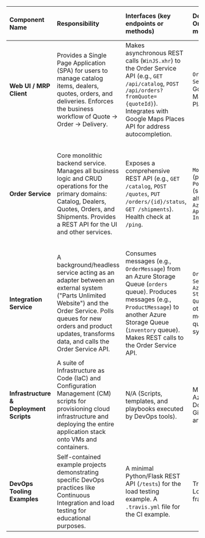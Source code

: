 | Component Name | Responsibility | Interfaces (key endpoints or methods) | Depends On (other modules) | Technologies (frameworks, DBs, patterns) |
| :--- | :--- | :--- | :--- | :--- |
| **Web UI / MRP Client** | Provides a Single Page Application (SPA) for users to manage catalog items, dealers, quotes, orders, and deliveries. Enforces the business workflow of Quote -> Order -> Delivery. | Makes asynchronous REST calls (`WinJS.xhr`) to the Order Service API (e.g., `GET /api/catalog`, `POST /api/orders?fromQuote={quoteId}`). Integrates with Google Maps Places API for address autocompletion. | `Order Service`, Google Maps Places API | HTML, CSS, JavaScript, WinJS, Date.js, SPA, MVVM-like pattern, Gradle (build) |
| **Order Service** | Core monolithic backend service. Manages all business logic and CRUD operations for the primary domains: Catalog, Dealers, Quotes, Orders, and Shipments. Provides a REST API for the UI and other services. | Exposes a comprehensive REST API (e.g., `GET /catalog`, `POST /quotes`, `PUT /orders/{id}/status`, `GET /shipments`). Health check at `/ping`. | `MongoDB` (primary), `PostgreSQL` (supported alternative), `Azure Application Insights` | Java 8, Spring Boot, Spring Data, Gradle, Apache Tomcat, MongoDB, PostgreSQL, Repository Pattern, Factory Pattern, Decorator Pattern |
| **Integration Service** | A background/headless service acting as an adapter between an external system ("Parts Unlimited Website") and the Order Service. Polls queues for new orders and product updates, transforms data, and calls the Order Service API. | Consumes messages (e.g., `OrderMessage`) from an Azure Storage Queue (`orders` queue). Produces messages (e.g., `ProductMessage`) to another Azure Storage Queue (`inventory` queue). Makes REST calls to the Order Service API. | `Order Service`, `Azure Storage Queues` (or other message queue system) | Java 8, Spring Boot, Gradle, Scheduled Tasks, Polling Consumer pattern, Adapter / Anti-Corruption Layer pattern |
| **Infrastructure & Deployment Scripts** | A suite of Infrastructure as Code (IaC) and Configuration Management (CM) scripts for provisioning cloud infrastructure and deploying the entire application stack onto VMs and containers. | N/A (Scripts, templates, and playbooks executed by DevOps tools). | Microsoft Azure, Docker, GitHub (for artifacts) | Azure ARM Templates, Docker (`Dockerfile`), Ansible, Chef, Puppet, PowerShell, Shell scripting, Infrastructure as Code (IaC) |
| **DevOps Tooling Examples** | Self-contained example projects demonstrating specific DevOps practices like Continuous Integration and load testing for educational purposes. | A minimal Python/Flask REST API (`/tests`) for the load testing example. A `.travis.yml` file for the CI example. | Travis CI, Locust framework | Python, Flask, Travis CI, Locust |